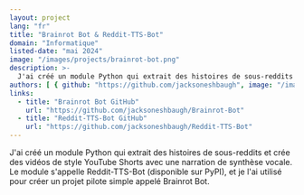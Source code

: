 ```yaml
---
layout: project
lang: "fr"
title: "Brainrot Bot & Reddit-TTS-Bot"
domain: "Informatique"
listed-date: "mai 2024"
image: "/images/projects/brainrot-bot.png"
description: >-
  J'ai créé un module Python qui extrait des histoires de sous-reddits et crée des vidéos de style YouTube Shorts avec une narration de synthèse vocale. Le module s'appelle Reddit-TTS-Bot (disponible sur PyPI), et je l'ai utilisé pour créer un projet pilote simple appelé Brainrot Bot.
authors: [ { github: "https://github.com/jacksoneshbaugh", image: "/images/jackson.jpg", name: "Jackson Eshbaugh" } ]
links:
  - title: "Brainrot Bot GitHub"
    url: "https://github.com/jacksoneshbaugh/Brainrot-Bot"
  - title: "Reddit-TTS-Bot GitHub"
    url: "https://github.com/jacksoneshbaugh/Reddit-TTS-Bot"
---
```


J'ai créé un module Python qui extrait des histoires de sous-reddits et crée des vidéos de style YouTube Shorts avec une
narration de synthèse vocale. Le module s'appelle Reddit-TTS-Bot (disponible sur PyPI), et je l'ai utilisé pour créer un
projet pilote simple appelé Brainrot Bot.
